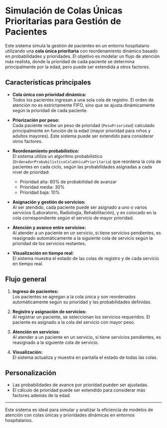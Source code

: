 # Simulación de Colas Únicas Prioritarias para Gestión de Pacientes

Este sistema simula la gestión de pacientes en un entorno hospitalario utilizando una **cola única prioritaria** con reordenamiento dinámico basado en probabilidades y prioridades. El objetivo es modelar un flujo de atención más realista, donde la prioridad de cada paciente se determina principalmente por la edad, pero puede ser extendida a otros factores.

## Características principales

- **Cola única con prioridad dinámica:**  
  Todos los pacientes ingresan a una sola cola de registro. El orden de atención no es estrictamente FIFO, sino que se ajusta dinámicamente según la prioridad de cada paciente.

- **Priorización por peso:**  
  Cada paciente recibe un peso de prioridad (`PesoPrioridad`) calculado principalmente en función de la edad (mayor prioridad para niños y adultos mayores). Este sistema puede ser extendido para considerar otros factores.

- **Reordenamiento probabilístico:**  
  El sistema utiliza un algoritmo probabilístico (`OrdenadorProbabilisticoColaUnicaPrioritaria`) que reordena la cola de pacientes en cada ciclo, según las probabilidades asignadas a cada nivel de prioridad:
    - Prioridad alta: 60% de probabilidad de avanzar
    - Prioridad media: 30%
    - Prioridad baja: 10%

- **Asignación y gestión de servicios:**  
  Al ser atendido, cada paciente puede ser asignado a uno o varios servicios (Laboratorio, Radiología, Rehabilitación), y es colocado en la cola correspondiente según el servicio de mayor prioridad.

- **Atención y avance entre servicios:**  
  Al atender a un paciente en un servicio, si tiene servicios pendientes, es reasignado automáticamente a la siguiente cola de servicio según la prioridad de los servicios restantes.

- **Visualización en tiempo real:**  
  El sistema muestra el estado de las colas de registro y de cada servicio en tiempo real.

## Flujo general

1. **Ingreso de pacientes:**  
   Los pacientes se agregan a la cola única y son reordenados automáticamente según su prioridad y las probabilidades definidas.

2. **Registro y asignación de servicios:**  
   Al registrar un paciente, se seleccionan los servicios requeridos. El paciente es asignado a la cola del servicio con mayor peso.

3. **Atención en servicios:**  
   Al atender a un paciente en un servicio, si tiene servicios pendientes, es reasignado a la siguiente cola de servicio.

4. **Visualización:**  
   El sistema actualiza y muestra en pantalla el estado de todas las colas.

## Personalización

- Las probabilidades de avance por prioridad pueden ser ajustadas.
- El cálculo de prioridad puede ser extendido para considerar más factores además de la edad.

---

Este sistema es ideal para simular y analizar la eficiencia de modelos de atención con colas únicas y prioridades dinámicas en entornos hospitalarios.

